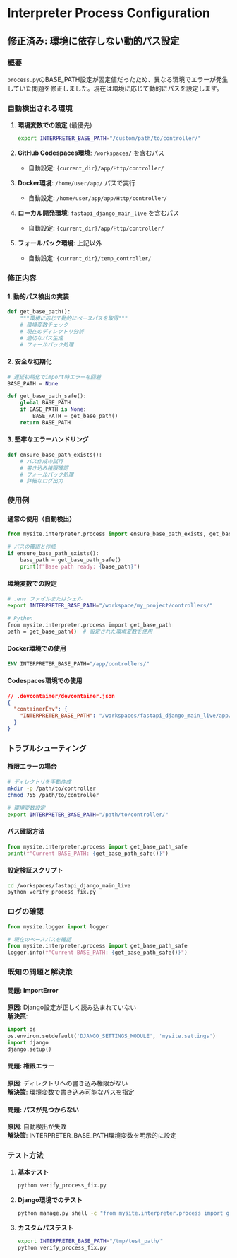 # Interpreter Process Configuration

## 修正済み: 環境に依存しない動的パス設定

### 概要
`process.py`のBASE_PATH設定が固定値だったため、異なる環境でエラーが発生していた問題を修正しました。現在は環境に応じて動的にパスを設定します。

### 自動検出される環境

1. **環境変数での設定** (最優先)
   ```bash
   export INTERPRETER_BASE_PATH="/custom/path/to/controller/"
   ```

2. **GitHub Codespaces環境**: `/workspaces/` を含むパス
   - 自動設定: `{current_dir}/app/Http/controller/`

3. **Docker環境**: `/home/user/app/` パスで実行
   - 自動設定: `/home/user/app/app/Http/controller/`

4. **ローカル開発環境**: `fastapi_django_main_live` を含むパス
   - 自動設定: `{current_dir}/app/Http/controller/`

5. **フォールバック環境**: 上記以外
   - 自動設定: `{current_dir}/temp_controller/`

### 修正内容

#### 1. 動的パス検出の実装
```python
def get_base_path():
    """環境に応じて動的にベースパスを取得"""
    # 環境変数チェック
    # 現在のディレクトリ分析
    # 適切なパス生成
    # フォールバック処理
```

#### 2. 安全な初期化
```python
# 遅延初期化でimport時エラーを回避
BASE_PATH = None

def get_base_path_safe():
    global BASE_PATH
    if BASE_PATH is None:
        BASE_PATH = get_base_path()
    return BASE_PATH
```

#### 3. 堅牢なエラーハンドリング
```python
def ensure_base_path_exists():
    # パス作成の試行
    # 書き込み権限確認
    # フォールバック処理
    # 詳細なログ出力
```

### 使用例

#### 通常の使用（自動検出）
```python
from mysite.interpreter.process import ensure_base_path_exists, get_base_path_safe

# パスの確認と作成
if ensure_base_path_exists():
    base_path = get_base_path_safe()
    print(f"Base path ready: {base_path}")
```

#### 環境変数での設定
```bash
# .env ファイルまたはシェル
export INTERPRETER_BASE_PATH="/workspace/my_project/controllers/"

# Python
from mysite.interpreter.process import get_base_path
path = get_base_path()  # 設定された環境変数を使用
```

#### Docker環境での使用
```dockerfile
ENV INTERPRETER_BASE_PATH="/app/controllers/"
```

#### Codespaces環境での使用
```json
// .devcontainer/devcontainer.json
{
  "containerEnv": {
    "INTERPRETER_BASE_PATH": "/workspaces/fastapi_django_main_live/app/Http/controller/"
  }
}
```

### トラブルシューティング

#### 権限エラーの場合
```bash
# ディレクトリを手動作成
mkdir -p /path/to/controller
chmod 755 /path/to/controller

# 環境変数設定
export INTERPRETER_BASE_PATH="/path/to/controller/"
```

#### パス確認方法
```python
from mysite.interpreter.process import get_base_path_safe
print(f"Current BASE_PATH: {get_base_path_safe()}")
```

#### 設定検証スクリプト
```bash
cd /workspaces/fastapi_django_main_live
python verify_process_fix.py
```

### ログの確認
```python
from mysite.logger import logger

# 現在のベースパスを確認
from mysite.interpreter.process import get_base_path_safe
logger.info(f"Current BASE_PATH: {get_base_path_safe()}")
```

### 既知の問題と解決策

#### 問題: ImportError
**原因**: Django設定が正しく読み込まれていない  
**解決策**: 
```python
import os
os.environ.setdefault('DJANGO_SETTINGS_MODULE', 'mysite.settings')
import django
django.setup()
```

#### 問題: 権限エラー
**原因**: ディレクトリへの書き込み権限がない  
**解決策**: 環境変数で書き込み可能なパスを指定

#### 問題: パスが見つからない
**原因**: 自動検出が失敗  
**解決策**: INTERPRETER_BASE_PATH環境変数を明示的に設定

### テスト方法

1. **基本テスト**
   ```bash
   python verify_process_fix.py
   ```

2. **Django環境でのテスト**
   ```bash
   python manage.py shell -c "from mysite.interpreter.process import get_base_path; print(get_base_path())"
   ```

3. **カスタムパステスト**
   ```bash
   export INTERPRETER_BASE_PATH="/tmp/test_path/"
   python verify_process_fix.py
   ```
